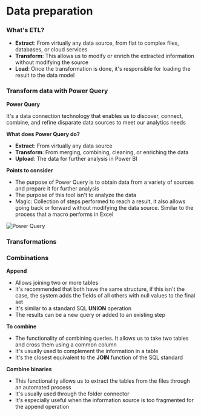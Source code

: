 # Data preparation

### What's ETL?

* **Extract**: From virtually any data source, from flat to complex files, databases, or cloud services
* **Transform**: This allows us to modify or enrich the extracted information without modifying the source
* **Load**: Once the transformation is done, it's responsible for loading the result to the data model

### Transform data with Power Query

**Power Query**

It's a data connection technology that enables us to discover, connect, combine, and refine disparate data sources to meet our analytics needs

**What does Power Query do?**

* **Extract**: From virtually any data source
* **Transform**: From merging, combining, cleaning, or enriching the data
* **Upload**: The data for further analysis in Power BI

**Points to consider**

* The purpose of Power Query is to obtain data from a variety of sources and prepare it for further analysis
* The purpose of this tool isn't to analyze the data
* Magic: Collection of steps performed to reach a result, it also allows going back or forward without modifying the data source. Similar to the process that a macro performs in Excel

![Power Query](https://i.imgur.com/zIjUUnw.jpg)

### Transformations

### Combinations

**Append**

* Allows joining two or more tables
* It's recommended that both have the same structure, if this isn't the case, the system adds the fields of all others with null values to the final set
* It's similar to a standard SQL **UNION** operation
* The results can be a new query or added to an existing step

**To combine**

* The functionality of combining queries. It allows us to take two tables and cross them using a common column
* It's usually used to complement the information in a table
* It's the closest equivalent to the **JOIN** function of the SQL standard

**Combine binaries**

* This functionality allows us to extract the tables from the files through an automated process
* It's usually used through the folder connector
* It's especially useful when the information source is too fragmented for the append operation
